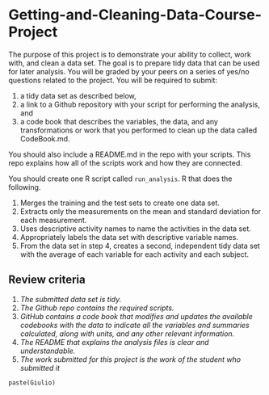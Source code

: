 # Getting-and-Cleaning-Data-Course-Project
The purpose of this project is to demonstrate your ability to collect, work with, and clean a data set. The goal is to prepare tidy data that can be used for later analysis. You will be graded by your peers on a series of yes/no questions related to the project. You will be required to submit: 

1. a tidy data set as described below, 
2. a link to a Github repository with your script for performing the analysis, and 
3. a code book that describes the variables, the data, and any transformations or work that you performed to clean up the data called CodeBook.md. 

You should also include a README.md in the repo with your scripts. This repo explains how all of the scripts work and how they are connected.

You should create one R script called ```run_analysis```.
R that does the following. 

1. Merges the training and the test sets to create one data set.
2. Extracts only the measurements on the mean and standard deviation for each measurement. 
3. Uses descriptive activity names to name the activities in the data set.
4. Appropriately labels the data set with descriptive variable names. 
5. From the data set in step 4, creates a second, independent tidy data set with the average of each variable for each activity and each subject.
 
## Review criteria

1. *The submitted data set is tidy.*
2. *The Github repo contains the required scripts.*
3. *GitHub contains a code book that modifies and updates the available codebooks with the data to indicate all the variables and summaries calculated, along with units, and any other relevant information.*
4. *The README that explains the analysis files is clear and understandable.*
5. *The work submitted for this project is the work of the student who submitted it*

```{r}
paste(Giulio)
```
